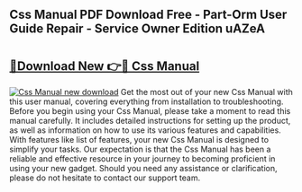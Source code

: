 ## Css Manual PDF Download Free - Part-Orm User Guide Repair - Service Owner Edition uAZeA

# <h2><a href="http://bc22990.oget.top/?id=Css+Manual">🔗Download New 👉🔴 Css Manual</a></h2>

[![Css Manual new download](https://i.imgur.com/5g1atiW.png)](http://bc22990.oget.top/?id=Css+Manual)
Get the most out of your new Css Manual with this user manual, covering everything from installation to troubleshooting. Before you begin using your Css Manual, please take a moment to read this manual carefully. It includes detailed instructions for setting up the product, as well as information on how to use its various features and capabilities. With features like list of features, your new Css Manual is designed to simplify your tasks. Our expectation is that the Css Manual has been a reliable and effective resource in your journey to becoming proficient in using your new gadget. Should you need any assistance or clarification, please do not hesitate to contact our support team.
